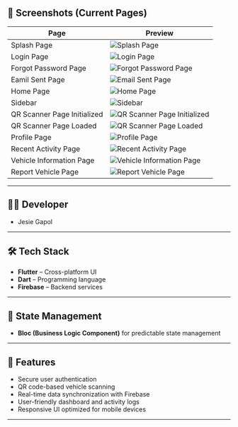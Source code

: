 ## 📱 Screenshots (Current Pages)

| Page                        | Preview                                                                         |
| --------------------------- | ------------------------------------------------------------------------------- |
| Splash Page                 | ![Splash Page](./app_progress_shots/splash_page.png)                            |
| Login Page                  | ![Login Page](./app_progress_shots/login_page.png)                              |
| Forgot Password Page        | ![Forgot Password Page](./app_progress_shots/forgotpass_page.png)               |
| Eamil Sent Page             | ![Email Sent Page](./app_progress_shots/emailsent_page.png)                     |
| Home Page                   | ![Home Page](./app_progress_shots/home_page.png)                                |
| Sidebar                     | ![Sidebar](./app_progress_shots/sidebar.png)                                    |
| QR Scanner Page Initialized | ![QR Scanner Page Initialized](./app_progress_shots/qr_scanner_initialized.png) |
| QR Scanner Page Loaded      | ![QR Scanner Page Loaded](./app_progress_shots/qr_scanner_loaded.png)           |
| Profile Page                | ![Profile Page](./app_progress_shots/profile_page.png)                          |
| Recent Activity Page        | ![Recent Activity Page](./app_progress_shots/recent_activity_page.png)          |
| Vehicle Information Page    | ![Vehicle Information Page](./app_progress_shots/vehicle_info_page.png)         |
| Report Vehicle Page         | ![Report Vehicle Page ](./app_progress_shots/report_vehicle_page.png)           |

---

## 👨‍💻 Developer

- Jesie Gapol

---

## 🛠 Tech Stack

- **Flutter** – Cross-platform UI
- **Dart** – Programming language
- **Firebase** – Backend services

---

## 🔄 State Management

- **Bloc (Business Logic Component)** for predictable state management

---

## 🚀 Features

- Secure user authentication
- QR code-based vehicle scanning
- Real-time data synchronization with Firebase
- User-friendly dashboard and activity logs
- Responsive UI optimized for mobile devices

---
